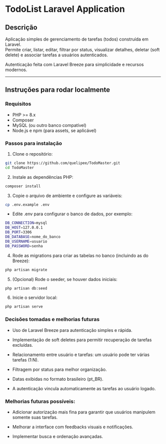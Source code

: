 # TodoList Laravel Application

## Descrição

Aplicação simples de gerenciamento de tarefas (todos) construída em Laravel.  
Permite criar, listar, editar, filtrar por status, visualizar detalhes, deletar (soft delete) e associar tarefas a usuários autenticados.

Autenticação feita com Laravel Breeze para simplicidade e recursos modernos.

---

## Instruções para rodar localmente

### Requisitos

- PHP >= 8.x
- Composer
- MySQL (ou outro banco compatível)
- Node.js e npm (para assets, se aplicável)

### Passos para instalação

1. Clone o repositório:
```bash
git clone https://github.com/quelipee/TodoMaster.git
cd TodoMaster
```

2. Instale as dependências PHP:
```bash
composer install
```

3. Copie o arquivo de ambiente e configure as variáveis:
```bash
cp .env.example .env
```
- Edite .env para configurar o banco de dados, por exemplo:

```bash
DB_CONNECTION=mysql
DB_HOST=127.0.0.1
DB_PORT=3306
DB_DATABASE=nome_do_banco
DB_USERNAME=usuario
DB_PASSWORD=senha
```
4. Rode as migrations para criar as tabelas no banco (incluindo as do Breeze):
```bash
php artisan migrate
```

5. (Opcional) Rode o seeder, se houver dados iniciais:
```bash
php artisan db:seed
```

6. Inicie o servidor local:
```bash
php artisan serve
```

### Decisões tomadas e melhorias futuras

- Uso de Laravel Breeze para autenticação simples e rápida.

- Implementação de soft deletes para permitir recuperação de tarefas excluídas.

- Relacionamento entre usuário e tarefas: um usuário pode ter várias tarefas (1:N).

- Filtragem por status para melhor organização.

- Datas exibidas no formato brasileiro (pt_BR).

- A autenticação vincula automaticamente as tarefas ao usuário logado.

### Melhorias futuras possíveis:

- Adicionar autorização mais fina para garantir que usuários manipulem somente suas tarefas.

- Melhorar a interface com feedbacks visuais e notificações.

- Implementar busca e ordenação avançadas.
